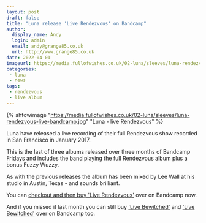 ```yaml
---
layout: post
draft: false
title: "Luna release 'Live Rendezvous' on Bandcamp"
author: 
  display_name: Andy
  login: admin
  email: andy@grange85.co.uk
  url: http://www.grange85.co.uk
date: 2022-04-01
imageurl: https://media.fullofwishes.co.uk/02-luna/sleeves/luna-rendezvous-live-bandcamp.jpg
categories:
 - luna
 - news
tags:
 - rendezvous
 - live album
---
```

{% ahfowimage "https://media.fullofwishes.co.uk/02-luna/sleeves/luna-rendezvous-live-bandcamp.jpg" "Luna - live Rendezvous" %}

Luna have released a live recording of their full Rendezvous show recorded in San Francisco in January 2017.

This is the last of three albums released over three months of Bandcamp Fridays and includes the band playing the full Rendezvous album plus a bonus Fuzzy Wuzzy.

As with the previous releases the album has been mixed by Lee Wall at his studio in Austin, Texas - and sounds brilliant.

You can [checkout and then buy 'Live Rendezvous'](https://luna.bandcamp.com/album/live-rendezvous) over on Bandcamp now.

And if you missed it last month you can still buy ['Live Bewitched'](https://luna.bandcamp.com/album/live-bewitched) and ['Live Bewitched'](https://luna.bandcamp.com/album/live-penthouse) over on Bandcamp too.
